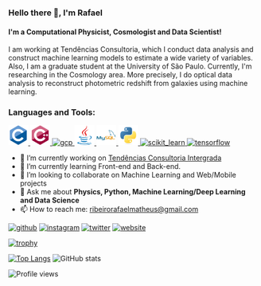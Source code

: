 ### Hello there 👋, I'm Rafael
#### I'm a Computational Physicist, Cosmologist and Data Scientist!

I am working at Tendências Consultoria, which I conduct data analysis and construct machine learning models to estimate a wide variety of variables. Also, I am a graduate student at the University of São Paulo. Currently, I'm researching in the Cosmology area. More precisely, I do optical data analysis to reconstruct photometric redshift from galaxies using machine learning.



<h3 align="left">Languages and Tools:</h3>
<p align="left"> <a href="https://www.cprogramming.com/" target="_blank"> <img src="https://raw.githubusercontent.com/devicons/devicon/master/icons/c/c-original.svg" alt="c" width="40" height="40"/> </a> <a href="https://www.w3schools.com/cpp/" target="_blank"> <img src="https://raw.githubusercontent.com/devicons/devicon/master/icons/cplusplus/cplusplus-original.svg" alt="cplusplus" width="40" height="40"/> </a> <a href="https://cloud.google.com" target="_blank"> <img src="https://www.vectorlogo.zone/logos/google_cloud/google_cloud-icon.svg" alt="gcp" width="40" height="40"/> </a> <a href="https://www.java.com" target="_blank"> <img src="https://raw.githubusercontent.com/devicons/devicon/master/icons/java/java-original.svg" alt="java" width="40" height="40"/> </a> <a href="https://www.mysql.com/" target="_blank"> <img src="https://raw.githubusercontent.com/devicons/devicon/master/icons/mysql/mysql-original-wordmark.svg" alt="mysql" width="40" height="40"/> </a> <a href="https://www.python.org" target="_blank"> <img src="https://raw.githubusercontent.com/devicons/devicon/master/icons/python/python-original.svg" alt="python" width="40" height="40"/> </a> <a href="https://scikit-learn.org/" target="_blank"> <img src="https://upload.wikimedia.org/wikipedia/commons/0/05/Scikit_learn_logo_small.svg" alt="scikit_learn" width="40" height="40"/> </a> <a href="https://www.tensorflow.org" target="_blank"> <img src="https://www.vectorlogo.zone/logos/tensorflow/tensorflow-icon.svg" alt="tensorflow" width="40" height="40"/> </a> </p>



- 🔭 I’m currently working on [Tendências Consultoria Intergrada](https://tendencias.com.br/) 
- 🌱 I’m currently learning Front-end and Back-end.
- 👯 I’m looking to collaborate on Machine Learning and Web/Mobile projects 
- 💬 Ask me about  **Physics, Python, Machine Learning/Deep Learning and Data Science** 
- 📫 How to reach me: ribeirorafaelmatheus@gmail.com


[<img src='https://cdn.jsdelivr.net/npm/simple-icons@3.0.1/icons/github.svg' alt='github' height='40'>](https://github.com/rafaelmgr12)  [<img src='https://cdn.jsdelivr.net/npm/simple-icons@3.0.1/icons/instagram.svg' alt='instagram' height='40'>](https://www.instagram.com/rafaelmat02/)  [<img src='https://cdn.jsdelivr.net/npm/simple-icons@3.0.1/icons/twitter.svg' alt='twitter' height='40'>](https://twitter.com/rafaelmgr94)  [<img src='https://cdn.jsdelivr.net/npm/simple-icons@3.0.1/icons/icloud.svg' alt='website' height='40'>](https://sites.google.com/usp.br/rafael-ribeiro)  

[![trophy](https://github-profile-trophy.vercel.app/?username=rafaelmgr12)](https://github.com/ryo-ma/github-profile-trophy)

[![Top Langs](https://github-readme-stats.vercel.app/api/top-langs/?username=rafaelmgr12&langs_count=10&hide=jupyter%20notebook)](https://github.com/anuraghazra/github-readme-stats)
![GitHub stats](https://github-readme-stats.vercel.app/api?username=rafaelmgr12&show_icons=true&count_private=true)  

![Profile views](https://gpvc.arturio.dev/rafaelmgr12)  
